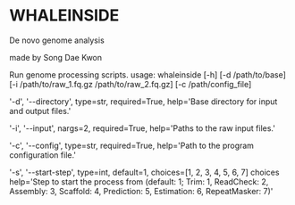 # WHALEINSIDE
De novo genome analysis

made by Song Dae Kwon

Run genome processing scripts. usage: whaleinside [-h] [-d /path/to/base] [-i /path/to/raw_1.fq.gz /path/to/raw_2.fq.gz] [-c /path/config_file]



'-d', '--directory', type=str, required=True, help='Base directory for input and output files.'

'-i', '--input', nargs=2, required=True, help='Paths to the raw input files.'

'-c', '--config', type=str, required=True, help='Path to the program configuration file.'

'-s', '--start-step', type=int, default=1, choices=[1, 2, 3, 4, 5, 6, 7]
choices help='Step to start the process from (default: 1; Trim: 1, ReadCheck: 2, Assembly: 3, Scaffold: 4, Prediction: 5, Estimation: 6, RepeatMasker: 7)'
